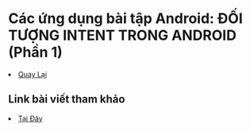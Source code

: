 <h1>Các ứng dụng bài tập Android: ĐỐI TƯỢNG INTENT TRONG ANDROID (Phần 1)</h1>


<li><a href="https://github.com/DuongNhatMinh/AndroidStudio">Quay Lại</a></li>

<h2>Link bài viết tham khảo</h2>
<li><a href="https://ngocminhtran.com/2018/11/05/doi-tuong-intent-trong-android-phan-1/">Tại Đây</a></li>
